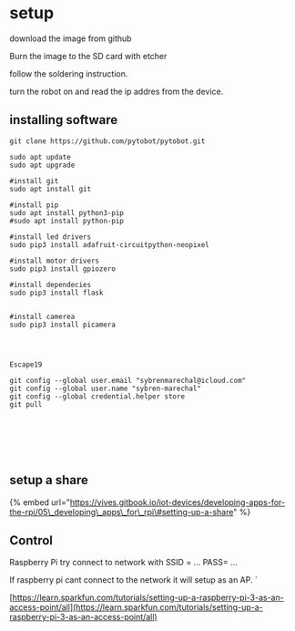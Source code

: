 # setup

download the image from github

Burn the image to the SD card with etcher

follow the soldering instruction.

turn the robot on and read the ip addres from the device. 

## installing software

```text
git clone https://github.com/pytobot/pytobot.git

sudo apt update
sudo apt upgrade 

#install git
sudo apt install git

#install pip
sudo apt install python3-pip
#sudo apt install python-pip

#install led drivers
sudo pip3 install adafruit-circuitpython-neopixel

#install motor drivers
sudo pip3 install gpiozero

#install dependecies
sudo pip3 install flask


#install camerea
sudo pip3 install picamera




Escape19

git config --global user.email "sybrenmarechal@icloud.com"
git config --global user.name "sybren-marechal"
git config --global credential.helper store
git pull







```

## setup a share

{% embed url="https://vives.gitbook.io/iot-devices/developing-apps-for-the-rpi/05\_developing\_apps\_for\_rpi\#setting-up-a-share" %}



## 

## Control

Raspberry Pi try connect to network with SSID = ... PASS= ...

If raspberry pi cant connect to the network it will setup as an AP. \`  




[https://learn.sparkfun.com/tutorials/setting-up-a-raspberry-pi-3-as-an-access-point/all](https://learn.sparkfun.com/tutorials/setting-up-a-raspberry-pi-3-as-an-access-point/all)


